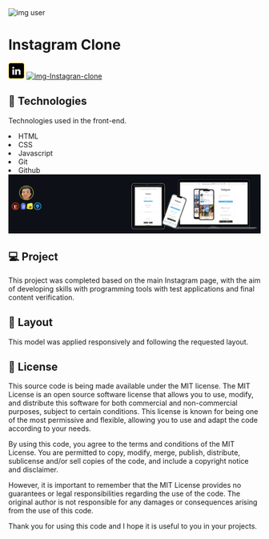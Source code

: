 <img src = "https://github.com/Carleone-Souza-Santos/Portf-lio/blob/master/src/assets/imgUserjob.png?raw=true" alt="img user"/>

<div>
<h1>Instagram Clone</h1>
<a href="https://www.linkedin.com/in/carleone-santos/" target="_blank">
<img src="https://github.com/Carleone-Souza-Santos/Proj.Hamburgueria.Carl/blob/master/arsset/social_media_online_linked_in_icon-icons.com_59694.png?raw=true"  alt="linkdin"></a> 
  
<a href="https://carleone-souza-santos.github.io/Instagram/" target="_blank">
<img src="https://github.com/Carleone-Souza-Santos/coffee/blob/master/assets/icon-internet.gif"  height="32em" alt="img-Instagran-clone"></a> 
</div>


<h2>🚀 Technologies</h2>
<p>Technologies used in the front-end.</p>

<li>HTML</li>
<li>CSS</li>
<li>Javascript</li>
<li>Git</li>
<li>Github</li>

<img src="https://github.com/Carleone-Souza-Santos/Instagram/blob/master/assets/movie/design.jpg?raw=true" alt="image-Instagran"/>

<h2>💻 Project</h2>
This project was completed based on the main Instagram page, with the aim of developing skills with programming tools with test applications and final content verification.

<h2>🔖 Layout</h2>
This model was applied responsively and following the requested layout.

<h2>📝 License</h2>

This source code is being made available under the MIT license. The MIT License is an open source software license that allows you to use, modify, and distribute this software for both commercial and non-commercial purposes, subject to certain conditions. This license is known for being one of the most permissive and flexible, allowing you to use and adapt the code according to your needs.

By using this code, you agree to the terms and conditions of the MIT License. You are permitted to copy, modify, merge, publish, distribute, sublicense and/or sell copies of the code, and include a copyright notice and disclaimer.

However, it is important to remember that the MIT License provides no guarantees or legal responsibilities regarding the use of the code. The original author is not responsible for any damages or consequences arising from the use of this code.

Thank you for using this code and I hope it is useful to you in your projects.
